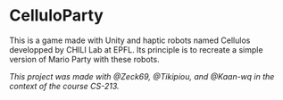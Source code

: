 # CelluloParty

This is a game made with Unity and haptic robots named Cellulos developped by CHILI Lab at EPFL. Its principle is to recreate a simple version of Mario Party with these robots. 

*This project was made with @Zeck69, @Tikipiou, and @Kaan-wq in the context of the course CS-213.*
